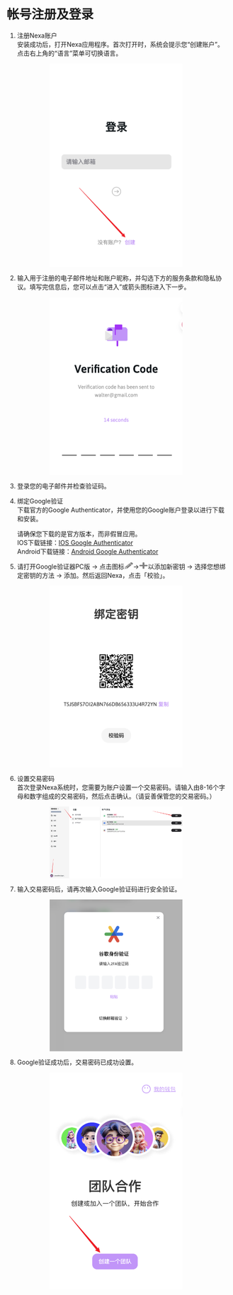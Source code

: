 # 帐号注册及登录

1. 注册Nexa账户 <br>
   安装成功后，打开Nexa应用程序。首次打开时，系统会提示您“创建账户”。点击右上角的“语言”菜单可切换语言。

   <figure>
     <img 
          style="margin-left: 33px;display: block;"
          src="../images/create_username.png"
          width="300"
          height="auto"
     >
   </figure>

2. 输入用于注册的电子邮件地址和账户昵称，并勾选下方的服务条款和隐私协议。填写完信息后，您可以点击“进入”或箭头图标进入下一步。

   <figure>
     <img 
          style="margin-left: 33px;display: block;"
          src="../images/xieyi.png"
          width="300"
          height="auto"
     >
   </figure>

3. 登录您的电子邮件并检查验证码。

4. 绑定Google验证<br>
   下载官方的Google Authenticator，并使用您的Google账户登录以进行下载和安装。

   请确保您下载的是官方版本，而非假冒应用。<br>
   IOS下载链接：[IOS Google Authenticator](https://apps.apple.com/hk/app/google-authenticator/id388497605)<br>
   Android下载链接：[Android Google Authenticator](https://play.google.com/store/apps/details?id=com.google.android.apps.authenticator2\&pli=1)<br>

5. 请打开Google验证器PC版 -> 点击图标<img src="../images/qianbi_01.png" alt="" data-size="line" width="20" height="15">-><img src="../images/tianjia_01.png" alt="" data-size="line" width="20" height="15"  >以添加新密钥 -> 选择您想绑定密钥的方法 -> 添加。然后返回Nexa，点击「校验」。<br>

   <figure>
     <img 
          style="margin-left: 33px;display: block;"
          src="../images/yzq.png"
          width="300"
          height="auto"
     >
   </figure>

6. 设置交易密码 <br>
   首次登录Nexa系统时，您需要为账户设置一个交易密码。请输入由8-16个字母和数字组成的交易密码，然后点击确认。（请妥善保管您的交易密码。）<br>

   <figure>
     <img 
          style="margin-left: 33px;display: block;"
          src="../images/zhifu_pwd.png"
          width="300"
          height="auto"
     >
   </figure>

7. 输入交易密码后，请再次输入Google验证码进行安全验证。<br>

   <figure>
     <img 
          style="margin-left: 33px;display: block;"
          src="../images/guge_code.png"
          width="300"
          height="auto"
     >
   </figure>

8. Google验证成功后，交易密码已成功设置。<br>

   <figure>
     <img 
          style="margin-left: 33px;display: block;"
          src="../images/create_td.png"
          width="300"
          height="auto"
     >
   </figure>
